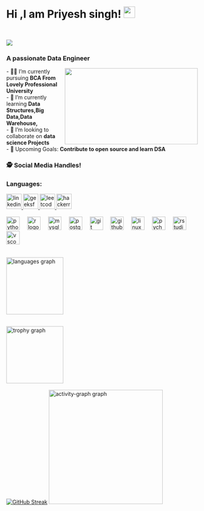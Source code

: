 

# Hi ,I am Priyesh singh! <img src="https://raw.githubusercontent.com/debdutgoswami/debdutgoswami/master/assets/gifs/Hi.gif" width="30px">
<br>

![](https://komarev.com/ghpvc/?username=mrpriyesh01&color=blue)<br>
### A passionate Data Engineer<br>
<div align="center">
  <img height="200" src="https://camo.githubusercontent.com/19db51af5f90f1b152bc0b9078f5fe97053955be5074f03f17019c70345bdcdb/68747470733a2f2f6d69726f2e6d656469756d2e636f6d2f6d61782f313336302f302a37513379765349765f7430696f4a2d5a2e676966" width= "350" align=right />
</div>
- 👨‍🏭 I’m currently pursuing <b>BCA  From Lovely Professional University</b> <br>
- 🏫 I’m currently learning <b>Data Structures,Big Data,Data Warehouse,</b> <br>
- 🙌 I’m looking to collaborate on <b>data science Projects</b> <br>
- 🥅 Upcoming Goals: <b>Contribute to open source and learn DSA </b> <br>

### 🕵 Social Media Handles!<br>


### Languages: 
<div align="left"><div align="left">
  <a href="https://www.linkedin.com/in/htppriyesh" target="_blank">
    <img src="https://img.shields.io/static/v1?message=LinkedIn&logo=linkedin&label=&color=0077B5&logoColor=white&labelColor=&style=for-the-badge" height="40" alt="linkedin logo"  />
  </a>
  <a href="https://www.geeksforgeeks.org/user/mrpriye1eoo/" target="_blank">
    <img src="https://img.shields.io/static/v1?message=geeksforgeeks&logo=geeksforgeeks&label=&color=7289DA&logoColor=white&labelColor=&style=for-the-badge" height="40" alt="geeksforgeeks logo"  />
  </a>
  <a href="https://leetcode.com/u/mrpriyesh037/" target="_blank">
    <img src="https://img.shields.io/static/v1?message=leetcode&logo=leetcode&label=&color=7289DA&logoColor=white&labelColor=&style=for-the-badge" height="40" alt="leetcode logo"  />
  </a>
  <a href="https://www.hackerrank.com/profile/mrpriyesh037/" target="_blank">
    <img src="https://img.shields.io/static/v1?message=HackerRank&logo=hackerrank&label=&color=2EC866&logoColor=white&labelColor=&style=for-the-badge" height="40" alt="hackerrank logo"  />
  </a>
</div>
<br>

  

  <img src="https://img.shields.io/badge/Python-3776AB?logo=python&logoColor=white&style=for-the-badge" height="35" alt="python logo"  />
  <img width="12" />
  <img src="https://img.shields.io/badge/R-276DC3?logo=r&logoColor=white&style=for-the-badge" height="35" alt="r logo"  />
  <img width="12" />
  <img src="https://img.shields.io/badge/MySQL-4479A1?logo=mysql&logoColor=white&style=for-the-badge" height="35" alt="mysql logo"  />
  <img width="12" />
  <img src="https://img.shields.io/badge/PostgreSQL-4169E1?logo=postgresql&logoColor=white&style=for-the-badge" height="35" alt="postgresql logo"  />
  <img width="12" />
  <img src="https://img.shields.io/badge/Git-F05032?logo=git&logoColor=white&style=for-the-badge" height="35" alt="git logo"  />
  <img width="12" />
  <img src="https://img.shields.io/badge/GitHub-181717?logo=github&logoColor=white&style=for-the-badge" height="35" alt="github logo"  />
  <img width="12" />
  <img src="https://img.shields.io/badge/Linux-FCC624?logo=linux&logoColor=black&style=for-the-badge" height="35" alt="linux logo"  />
  <img width="12" />
  <img src="https://img.shields.io/badge/PyCharm-000000?logo=pycharm&logoColor=white&style=for-the-badge" height="35" alt="pycharm logo"  />
  <img width="12" />
  <img src="https://img.shields.io/badge/RStudio-75AADB?logo=rstudio&logoColor=black&style=for-the-badge" height="35" alt="rstudio logo"  />
  <img width="12" />
  <img src="https://img.shields.io/badge/Visual Studio Code-007ACC?logo=visualstudiocode&logoColor=white&style=for-the-badge" height="35" alt="vscode logo"  />
  <img width="12" />
</div>
<br>

  <img src="https://github-readme-stats.vercel.app/api/top-langs?username=mrpriyesh01&locale=en&hide_title=false&layout=compact&card_width=320&langs_count=5&theme=radical&hide_border=false&order=2" height="150" alt="languages graph"  /><br><br>

  <img src="https://github-profile-trophy.vercel.app?username=mrpriyesh01&theme=darkhub&column=-1&row=1&margin-w=8&margin-h=8&no-bg=false&no-frame=false&order=4" height="150" alt="trophy graph"  /><br><br>
  [![GitHub Streak](https://github-readme-streak-stats.herokuapp.com?user=mrpriyesh01)](https://git.io/streak-stats)
  <img src="https://github-readme-activity-graph.vercel.app/graph?username=mrpriyesh01&radius=16&theme=redical&area=true&order=5" height="300" alt="activity-graph graph"  />
</div>





